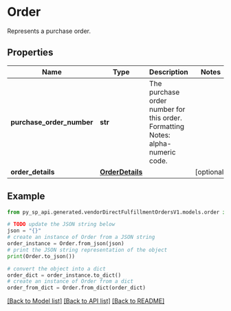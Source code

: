 # Order

Represents a purchase order.

## Properties

Name | Type | Description | Notes
------------ | ------------- | ------------- | -------------
**purchase_order_number** | **str** | The purchase order number for this order. Formatting Notes: alpha-numeric code. | 
**order_details** | [**OrderDetails**](OrderDetails.md) |  | [optional] 

## Example

```python
from py_sp_api.generated.vendorDirectFulfillmentOrdersV1.models.order import Order

# TODO update the JSON string below
json = "{}"
# create an instance of Order from a JSON string
order_instance = Order.from_json(json)
# print the JSON string representation of the object
print(Order.to_json())

# convert the object into a dict
order_dict = order_instance.to_dict()
# create an instance of Order from a dict
order_from_dict = Order.from_dict(order_dict)
```
[[Back to Model list]](../README.md#documentation-for-models) [[Back to API list]](../README.md#documentation-for-api-endpoints) [[Back to README]](../README.md)


